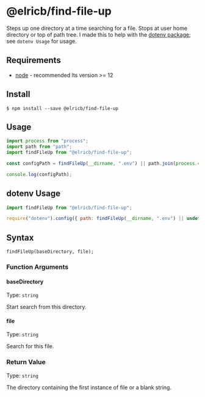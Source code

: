 # @elricb/find-file-up

Steps up one directory at a time searching for a file.  Stops at user home directory or top of path tree.  I made this to help with the [dotenv package](https://github.com/motdotla/dotenv); see `dotenv Usage` for usage.

## Requirements

* [node](https://nodejs.org/en/download/) - recommended lts version >= 12

## Install

```
$ npm install --save @elricb/find-file-up
```

## Usage

```jsx
import process from "process";
import path from "path";
import findFileUp from "@elricb/find-file-up";

const configPath = findFileUp(__dirname, ".env") || path.join(process.env.HOME, ".env");

console.log(configPath);
```

## dotenv Usage

```jsx
import findFileUp from "@elricb/find-file-up";

require("dotenv").config({ path: findFileUp(__dirname, ".env") || undefined });
```

## Syntax

```
findFileUp(baseDirectory, file);
```

### Function Arguments

#### baseDirectory

Type: `string`

Start search from this directory.

#### file

Type: `string`

Search for this file.

### Return Value

Type: `string`

The directory containing the first instance of file or a blank string.



